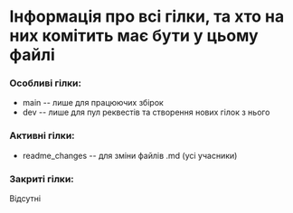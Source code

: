 # Інформація про всі гілки, та хто на них комітить має бути у цьому файлі
### Особливі гілки:
* main -- лише для працюючих збірок
* dev -- лише для пул реквестів та створення нових гілок з нього

### Активні гілки:
* readme_changes -- для зміни файлів .md (усі учасники)

### Закриті гілки:
Відсутні